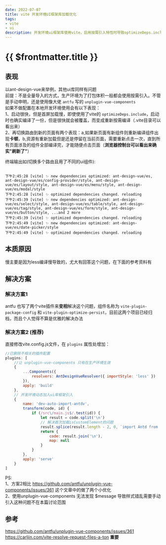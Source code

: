 ```yaml
---
date: 2022-07-07
title: vite 开发环境UI框架库加载优化
tags:
- vite
- ui
description: 开发环境ui框架库使用vite，启用按需引入特性时导致optimizeDeps.include失效
---
```

# {{ $frontmatter.title }}

## 表现
以ant-design-vue来举例，其他ui库同样有问题  
前提：不是全量导入的方式，生产环境为了打包体积一般都会使用按需引入。不管是手动申明，还是使用像大佬 `antfu` 写的 `unplugin-vue-components`   
如果不做配置在本地开发环境使用会有以下表现：   
  1、启动很快，但是首屏加载慢，即使使用了vite的 `optimizeDeps.include`，启动时也确实编译了一份，但是很快就会被覆盖，而变成重新按需编译（.vite目录可以看出来）  
  2、再切换路由到新的页面有两个表现：a,如果新页面有新组件则重新编译组件出现**卡顿**，b,资源有重新加载但是还是停留在当前页面，需要重新点击一次，直到所有页面涉及的组件全部编译完，才能随便点击页面（**浏览器控制台可以看出来确实"刷新了"**）

终端输出如(切换多个路由且用了不同的ui组件):
```text

下午2:45:28 [vite] ✨ new dependencies optimized: ant-design-vue/es, ant-design-vue/es/config-provider/style, ant-design-vue/es/layout/style, ant-design-vue/es/menu/style, ant-design-vue/es/modal/style
下午2:45:28 [vite] ✨ optimized dependencies changed. reloading
下午2:45:39 [vite] ✨ new dependencies optimized: ant-design-vue/es/select/style, ant-design-vue/es/table/style, ant-design-vue/es/tag/style, ant-design-vue/es/form/style, ant-design-vue/es/button/style, ...and 2 more
下午2:45:39 [vite] ✨ optimized dependencies changed. reloading
下午2:45:49 [vite] ✨ new dependencies optimized: ant-design-vue/es/date-picker/style
下午2:45:49 [vite] ✨ optimized dependencies changed. reloading

```
## 本质原因
慢主要是因为less编译慢导致的，尤大有回答这个问题，在下面的参考资料有

## 解决方案

### 解决方案1
antfu 也写了两个vite插件来**变相**解决这个问题，组件名称为 `vite-plugin-package-config` 和 `vite-plugin-optimize-persist`，目前这两个项目已经归档，而且个人觉得不算是优雅的解决办法

### 解决方案2 (推荐)
直接修改vite.config.js文件，在 `plugins` 属性处增加：
```js
//已删除不相关的插件配置
plugins: [
    //让 unplugin-vue-components 只有在生产环境生效
    {
        ...Components({
            resolvers: AntDesignVueResolver({ importStyle: 'less' })
        }),
        apply: 'build'
    },
    // 开发环境动态加入ui库框架引入
    {
        name: 'dev-auto-import-antdv',
        transform(code, id) {
            if (/src\/main.js$/.test(id)) {
                let result = code.split('\n')
                // 解决首次加载isCustomElement的问题
                result.splice(result.length - 2, 0, `import Antd from 'ant-design-vue';import 'ant-design-vue/dist/antd.less';app.use(Antd);`)
                return {
                    code: result.join('\n'),
                    map: null
                }
            }
        },
        apply: 'serve'
    }
]
```
PS:  
1、方案2相比 https://github.com/antfu/unplugin-vue-components/issues/361 这个文章中的做了两个小优化  
2、使用unplugin-vue-components 无法发现 $message 导致样式错乱需要手动引入这种问题不在本篇讨论范围 

## 参考
https://github.com/antfu/unplugin-vue-components/issues/361  
https://carljin.com/vite-resolve-request-files-a-ton **重要**
